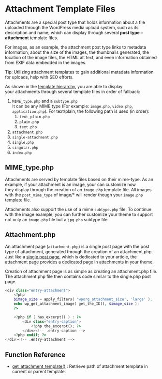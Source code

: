 # Attachment Template Files

Attachments are a special post type that holds information about a file uploaded through the WordPress media upload system, such as its description and name, which can display through several **post type – attachment** template files.

For images, as an example, the attachment post type links to metadata information, about the size of the images, the thumbnails generated, the location of the image files, the HTML alt text, and even information obtained from EXIF data embedded in the images.

Tip: Utilizing attachment templates to gain additional metadata information for uploads, help with SEO efforts.

As shown in the [template hierarchy](https://developer.wordpress.org/themes/basics/template-hierarchy/#visual-overview), you are able to display your attachments through several template files in order of fallback:

1.  `MIME_type.php` and a `subtype.php`  
    It can be any MIME type (For example: `image.php`, `video.php`, `application.php`). For text/plain, the following path is used (in order):
    1.  `text_plain.php`
    2.  `plain.php`
    3.  `text.php`
2.  `attachment.php`
3.  `single-attachment.php`
4.  `single.php`
5.  `singular.php`
6.  `index.php`

## MIME\_type.php

Attachments are served by template files based on their mime-type. As an example, if your attachment is an image, your can customize how they display through the creation of an `image.php` template file. All images with the `post_mime_type` of image/\* will render though your `image.php` template file.

Attachments also support the use of a mime `subtype.php` file. To continue with the image example, you can further customize your theme to support not only an `image.php` file but a `jpg.php` subtype file.

## Attachment.php

An attachment page (`attachment.php`) is a single post page with the post type of attachment, generated through the creation of an attachment.php. Just like a [single post page](https://developer.wordpress.org/themes/template-files-section/post-template-files/#single-php), which is dedicated to your article, the attachment page provides a dedicated page in attachments in your theme.

Creation of attachment page is as simple as creating an attachment.php file. The attachment.php file then contains code similar to the single.php post page.

```php
<div class="entry-attachment">
	<?php
	$image_size = apply_filters( 'wporg_attachment_size', 'large' );
	echo wp_get_attachment_image( get_the_ID(), $image_size );
	?>

	<?php if ( has_excerpt() ) : ?>
		<div class="entry-caption">
			<?php the_excerpt(); ?>
		</div><!-- .entry-caption -->
	<?php endif; ?>
</div><!-- .entry-attachment -->
```

## Function Reference

*   [](https://developer.wordpress.org/reference/functions/get_attachment_template/)[get\_attachment\_template()](https://developer.wordpress.org/reference/functions/get_attachment_template/) : Retrieve path of attachment template in current or parent template.